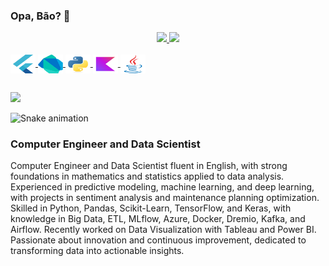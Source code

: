 ### Opa, Bão? 👋

<div align="center">
  <a href="https://github.com/LucianoContri">
  <img height="180em" src="https://github-readme-stats.vercel.app/api?username=LucianoContri&show_icons=true&theme=dark&include_all_commits=true&count_private=true"/>
  <img height="180em" src="https://github-readme-stats.vercel.app/api/top-langs/?username=LucianoContri&layout=compact&langs_count=7&theme=dark"/>
</div> 
<div style="display: inline_block"><br>
<img align="center" alt="L-Flutter" height="30" width="40" src="https://github.com/devicons/devicon/blob/master/icons/flutter/flutter-original.svg">
<img align="center" alt="L-dart" height="30" width="40" src="https://github.com/devicons/devicon/blob/master/icons/dart/dart-original.svg">
<img align="center" alt="L-python" height="30" width="40" src="https://github.com/devicons/devicon/blob/master/icons/python/python-original.svg">
<img align="center" alt="L-kotlin" height="30" width="40" src="https://github.com/devicons/devicon/blob/master/icons/kotlin/kotlin-original.svg">
<img align="center" alt="L-java" height="30" width="40" src="https://github.com/devicons/devicon/blob/master/icons/java/java-original.svg">
</div>
  
  ##

<div>
<a href="https://www.linkedin.com/in/luciano-contri/" target="_blank"><img src="https://img.shields.io/badge/-LinkedIn-%230077B5?style=for-the-badge&logo=linkedin&logoColor=white" target="_blank"></a> 
  
  ![Snake animation](https://github.com/LucianoContri/LucianoContri/blob/output/github-contribution-grid-snake.svg)
</div>

### Computer Engineer and Data Scientist
Computer Engineer and Data Scientist fluent in English, with strong foundations in mathematics and statistics applied to data analysis. Experienced in predictive modeling, machine learning, and deep learning, with projects in sentiment analysis and maintenance planning optimization. Skilled in Python, Pandas, Scikit-Learn, TensorFlow, and Keras, with knowledge in Big Data, ETL, MLflow, Azure, Docker, Dremio, Kafka, and Airflow. Recently worked on Data Visualization with Tableau and Power BI. Passionate about innovation and continuous improvement, dedicated to transforming data into actionable insights.
